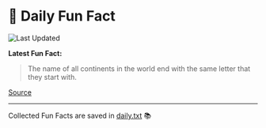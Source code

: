 # 🌟 Daily Fun Fact

![Last Updated](https://img.shields.io/badge/Last_Updated-2025_08_18-blue?style=flat-square)

**Latest Fun Fact:**

> The name of all continents in the world end with the same letter that they start with.

[Source](http://www.djtech.net/humor/useless_facts.htm)

---

Collected Fun Facts are saved in [daily.txt](daily.txt) 📚
